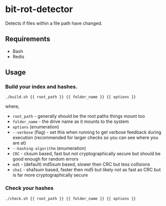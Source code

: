 # bit-rot-detector
Detects if files within a file path have changed.

## Requirements
 * Bash
 * Redis

## Usage
### Build your index and hashes.
```
./build.sh {{ root_path }} {{ folder_name }} {{ options }}
```
where,
 * `root_path` - generally should be the root paths things mount too
 * `folder_name` - the drive name as it mounts to the system
 * `options` (enumeration)
  * `--verbose` (flag) - set this when running to get verbose feedback during execution (recommended for larger checks so you can see where you are at)
  * `--hashing-algorithm` (enumeration)
   * `CRC` - cksum based, fast but not cryptographically secure but should be good enough for random errors
   * `md5` - (default) md5sum based, slower then CRC but less collisions
   * `sha1` - sha1sum based, faster then md5 but likely not as fast as CRC but is far more cryptographically secure

### Check your hashes
```
./check.sh {{ root_path }} {{ folder_name }} {{ options }}
```
